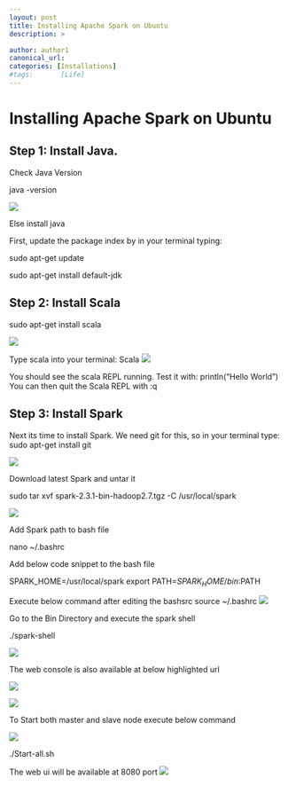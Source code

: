 ```yaml
---
layout: post
title: Installing Apache Spark on Ubuntu
description: >

author: author1
canonical_url:
categories: [Installations]
#tags:       [Life]
---
```

# Installing Apache Spark on Ubuntu

## Step 1: Install Java.

Check Java Version

java -version

![](/devilsadvocatediwakar/blob/gh-pages/_posts/2018/images/installing%20spark/1.png)

Else install java

First, update the package index by in your terminal typing:

sudo apt-get update

sudo apt-get install default-jdk

## Step 2: Install Scala

sudo apt-get install scala

![](/devilsadvocatediwakar/_posts/2018/images/installing%20spark/2.png)

Type scala into your terminal:
Scala
![](/devilsadvocatediwakar/_posts/2018/images/installing%20spark/3.png)

You should see the scala REPL running. Test it with:
println(“Hello World”)
You can then quit the Scala REPL with
:q



## Step 3: Install Spark
Next its time to install Spark. We need git for this, so in your terminal type:
sudo apt-get install git

![](/devilsadvocatediwakar/_posts/2018/images/installing%20spark/4.png)


Download latest Spark and untar it

sudo tar xvf spark-2.3.1-bin-hadoop2.7.tgz -C /usr/local/spark

![](/devilsadvocatediwakar/_posts/2018/images/installing%20spark/5.png)


Add Spark path to bash file

nano ~/.bashrc

Add below code snippet to the bash file

SPARK_HOME=/usr/local/spark
export PATH=$SPARK_HOME/bin:$PATH

Execute below command after editing the bashsrc
source ~/.bashrc
![](/devilsadvocatediwakar/_posts/2018/images/installing%20spark/6.png)

Go to the Bin Directory and execute the spark shell

./spark-shell

![](/devilsadvocatediwakar/_posts/2018/images/installing%20spark/7.png)



The web console is also available at below highlighted url

![](/devilsadvocatediwakar/_posts/2018/images/installing%20spark/8.png)


![](/devilsadvocatediwakar/_posts/2018/images/installing%20spark/9.png)

To Start both master and slave node execute below command

![](/devilsadvocatediwakar/_posts/2018/images/installing%20spark/10.png)


./Start-all.sh

The web ui will be available at 8080 port
![](/devilsadvocatediwakar/_posts/2018/images/installing%20spark/11.png)





[docs]: ../../docs/README.md
